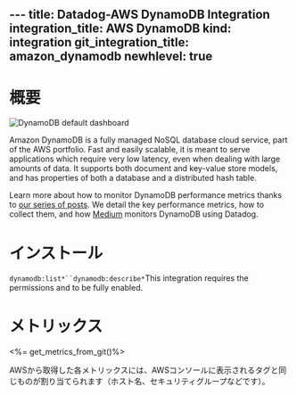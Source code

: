 --- title: Datadog-AWS DynamoDB Integration integration_title: AWS DynamoDB kind: integration git_integration_title: amazon_dynamodb
newhlevel: true
---
# 概要

![DynamoDB default dashboard](/static/images/dynamodb.png)

Amazon DynamoDB is a fully managed NoSQL database cloud service, part of the AWS portfolio. Fast and easily scalable, it is meant to serve applications which require very low latency, even when dealing with large amounts of data. It supports both document and key-value store models, and has properties of both a database and a distributed hash table.


Learn more about how to monitor DynamoDB performance metrics thanks to [our series of posts](https://www.datadoghq.com/blog/top-dynamodb-performance-metrics/). We detail the key performance metrics, how to collect them, and how [Medium](https://medium.com/) monitors DynamoDB using Datadog.


# インストール

`dynamodb:list*``dynamodb:describe*`This integration requires the permissions  and  to be fully enabled.

# メトリックス

<%= get_metrics_from_git()%> 

AWSから取得した各メトリックスには、AWSコンソールに表示されるタグと同じものが割り当てられます（ホスト名、セキュリティグループなどです）。